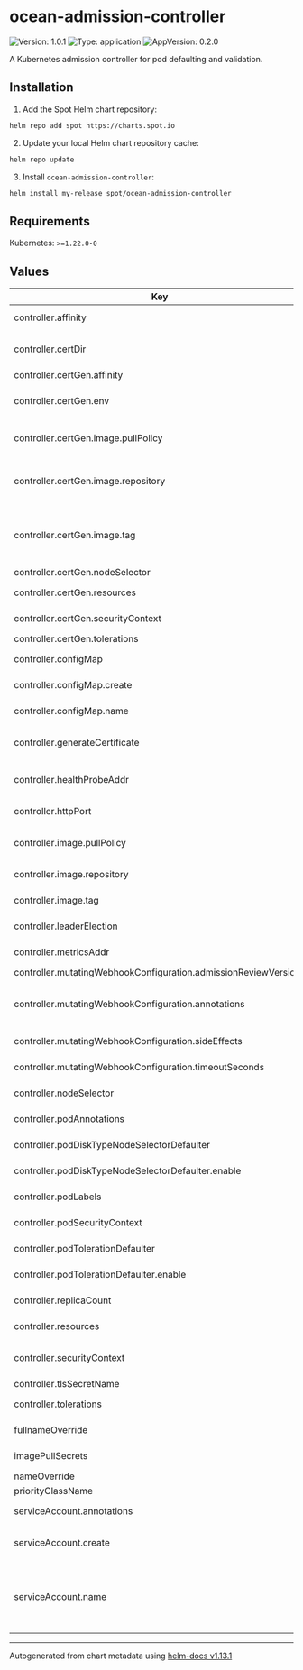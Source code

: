 # ocean-admission-controller

![Version: 1.0.1](https://img.shields.io/badge/Version-1.0.1-informational?style=flat-square) ![Type: application](https://img.shields.io/badge/Type-application-informational?style=flat-square) ![AppVersion: 0.2.0](https://img.shields.io/badge/AppVersion-0.2.0-informational?style=flat-square)

A Kubernetes admission controller for pod defaulting and validation.

## Installation

1. Add the Spot Helm chart repository:

```sh
helm repo add spot https://charts.spot.io
```

2. Update your local Helm chart repository cache:

```sh
helm repo update
```

3. Install `ocean-admission-controller`:

```sh
helm install my-release spot/ocean-admission-controller
```

## Requirements

Kubernetes: `>=1.22.0-0`

## Values

| Key | Type | Default | Description |
|-----|------|---------|-------------|
| controller.affinity | object | `{}` | Affinity rules for the admission controller pod |
| controller.certDir | string | `"/etc/certs"` | Directory where TLS certificates are mounted for the webhook server |
| controller.certGen.affinity | object | `{}` | Affinity rules for the certgen pod |
| controller.certGen.env | object | `{}` | Additional environment variables to be added to the certgen container. Format is KEY: Value format |
| controller.certGen.image.pullPolicy | string | `"Always"` | The pull policy for the certgen image. Recommend not changing this |
| controller.certGen.image.repository | string | `"registry.k8s.io/ingress-nginx/kube-webhook-certgen"` | An image that contains certgen for creating certificates. Only used if controller.generateCertificate is true |
| controller.certGen.image.tag | string | `"v1.4.4"` | An image tag for the controller.certGen.image.repository image. Only used if controller.generateCertificate is true |
| controller.certGen.nodeSelector | object | `{}` | Node selector for the certgen pod |
| controller.certGen.resources | object | `{}` | The resources block for the certgen pod |
| controller.certGen.securityContext | object | `{}` | The securityContext block for the certgen pod |
| controller.certGen.tolerations | list | `[]` | Tolerations for the certgen pod |
| controller.configMap | object | `{"create":true,"name":""}` | ConfigMap configuration for the admission controller |
| controller.configMap.create | bool | `true` | Whether to create a ConfigMap for the admission controller |
| controller.configMap.name | string | `""` | Name of the ConfigMap. If empty, uses the default name |
| controller.generateCertificate | bool | `true` | If true and controller is enabled, a pre-install hook will run to create the certificate for the controller |
| controller.healthProbeAddr | string | `":8082"` | Address the controller binds to for Kubernetes liveness/readiness probes |
| controller.httpPort | int | `9443` | Port of the admission controller for the mutating webhooks |
| controller.image.pullPolicy | string | `"Always"` | The pull policy for the admission controller image. Recommend not changing this |
| controller.image.repository | string | `"gcr.io/spotit-today/spot-ocean-admission-controller"` | The location of the vpa admission controller image |
| controller.image.tag | string | `"0.2.0"` | Overrides the image tag whose default is the chart appVersion |
| controller.leaderElection | bool | `false` | Enable Kubernetes leader election for high availability setups |
| controller.metricsAddr | string | `":8080"` | Address the controller binds to for Prometheus metrics |
| controller.mutatingWebhookConfiguration.admissionReviewVersions | list | `["v1","v1beta1"]` | List of admission review versions |
| controller.mutatingWebhookConfiguration.annotations | object | `{}` | Additional annotations for the MutatingWebhookConfiguration. Can be used for integration with cert-manager |
| controller.mutatingWebhookConfiguration.sideEffects | string | `"None"` | Side effects for webhook (None, NoneOnDryRun) |
| controller.mutatingWebhookConfiguration.timeoutSeconds | int | `30` | Timeout for webhook calls in seconds |
| controller.nodeSelector | object | `{}` | Node selector for the admission controller pod |
| controller.podAnnotations | object | `{}` | Annotations to add to the admission controller pod |
| controller.podDiskTypeNodeSelectorDefaulter | object | `{"enable":true}` | Pod Node Affinity Defaulter configuration for GKE |
| controller.podDiskTypeNodeSelectorDefaulter.enable | bool | `true` | Enable the Pod Disk Type Node Selector Defaulter for GKE |
| controller.podLabels | object | `{}` | Labels to add to the admission controller pod |
| controller.podSecurityContext | object | `{"runAsNonRoot":true,"runAsUser":65534,"seccompProfile":{"type":"RuntimeDefault"}}` | The security context for the admission controller pod |
| controller.podTolerationDefaulter | object | `{"enable":false}` | Pod Toleration Defaulter configuration for AKS |
| controller.podTolerationDefaulter.enable | bool | `false` | Enable the Pod Toleration Defaulter for AKS |
| controller.replicaCount | int | `1` | Number of replicas for the admission controller |
| controller.resources | object | `{"limits":{"memory":"500Mi"},"requests":{"cpu":"50m","memory":"200Mi"}}` | The resources block for the admission controller pod |
| controller.securityContext | object | `{"allowPrivilegeEscalation":false,"capabilities":{"drop":["ALL"]},"readOnlyRootFilesystem":true,"runAsNonRoot":true,"seccompProfile":{"type":"RuntimeDefault"}}` | The security context for the admission controller manager container |
| controller.tlsSecretName | string | `""` |  |
| controller.tolerations | list | `[]` | Tolerations for the admission controller pod |
| fullnameOverride | string | `"admission-controller"` | A template override for the fullname |
| imagePullSecrets | list | `[]` | A list of image pull secrets to be used for all pods |
| nameOverride | string | `""` | A template override for the name |
| priorityClassName | string | `""` | To set the priorityclass for all pods |
| serviceAccount.annotations | object | `{}` | Annotations to add to the service accounts for each component |
| serviceAccount.create | bool | `true` | Specifies whether a service account should be created for each component |
| serviceAccount.name | string | `""` | The base name of the service account to use (appended with the component). If not set and create is true, a name is generated using the fullname template and appended for each component |

----------------------------------------------
Autogenerated from chart metadata using [helm-docs v1.13.1](https://github.com/norwoodj/helm-docs/releases/v1.13.1)